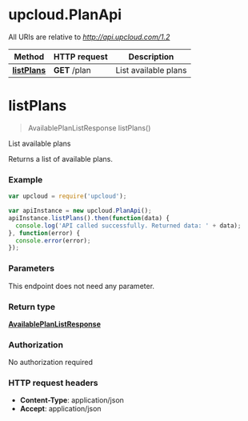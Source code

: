 # upcloud.PlanApi

All URIs are relative to *http://api.upcloud.com/1.2*

Method | HTTP request | Description
------------- | ------------- | -------------
[**listPlans**](PlanApi.md#listPlans) | **GET** /plan | List available plans


<a name="listPlans"></a>
# **listPlans**
> AvailablePlanListResponse listPlans()

List available plans

Returns a list of available plans.

### Example
```javascript
var upcloud = require('upcloud');

var apiInstance = new upcloud.PlanApi();
apiInstance.listPlans().then(function(data) {
  console.log('API called successfully. Returned data: ' + data);
}, function(error) {
  console.error(error);
});

```

### Parameters
This endpoint does not need any parameter.

### Return type

[**AvailablePlanListResponse**](AvailablePlanListResponse.md)

### Authorization

No authorization required

### HTTP request headers

 - **Content-Type**: application/json
 - **Accept**: application/json

